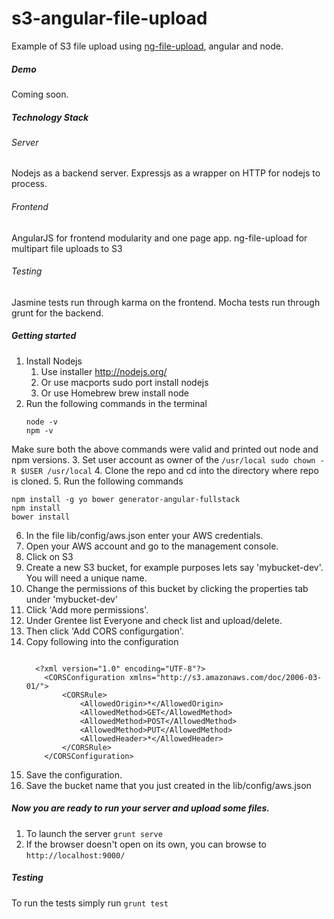 s3-angular-file-upload
======================

Example of S3 file upload using [ng-file-upload](https://github.com/danialfarid/angular-file-upload), angular and node.

##### Demo
Coming soon.

##### Technology Stack
###### Server

Nodejs as a backend server.
Expressjs as a wrapper on HTTP for nodejs to process.

###### Frontend

AngularJS for frontend modularity and one page app.
ng-file-upload for multipart file uploads to S3

###### Testing

Jasmine tests run through karma on the frontend.
Mocha tests run through grunt for the backend.

##### Getting started

1. Install Nodejs
    1. Use installer http://nodejs.org/
    2. Or use macports sudo port install nodejs
    3. Or use Homebrew brew install node
2. Run the following commands in the terminal
    ```
    node -v
    npm -v
    ```
Make sure both the above commands were valid and printed out node and npm versions.
3. Set user account as owner of the ```/usr/local sudo chown -R $USER /usr/local```
4. Clone the repo and cd into the directory where repo is cloned.
5. Run the following commands
```
npm install -g yo bower generator-angular-fullstack
npm install
bower install
```
6. In the file lib/config/aws.json enter your AWS credentials.
7. Open your AWS account and go to the management console.
8. Click on S3
9. Create a new S3 bucket, for example purposes lets say 'mybucket-dev'. You will need a unique name.
10. Change the permissions of this bucket by clicking the properties tab under 'mybucket-dev'
11. Click 'Add more permissions'.
12. Under Grentee list Everyone and check list and upload/delete.
13. Then click 'Add CORS configurgation'.
14. Copy following into the configuration
      ```

        <?xml version="1.0" encoding="UTF-8"?>
          <CORSConfiguration xmlns="http://s3.amazonaws.com/doc/2006-03-01/">
              <CORSRule>
                  <AllowedOrigin>*</AllowedOrigin>
                  <AllowedMethod>GET</AllowedMethod>
                  <AllowedMethod>POST</AllowedMethod>
                  <AllowedMethod>PUT</AllowedMethod>
                  <AllowedHeader>*</AllowedHeader>
              </CORSRule>
          </CORSConfiguration>

      ```
15. Save the configuration.
16. Save the bucket name that you just created in the lib/config/aws.json



##### Now you are ready to run your server and upload some files.
1. To launch the server ```grunt serve```
2. If the browser doesn't open on its own, you can browse to ```http://localhost:9000/```

##### Testing
To run the tests simply run ```grunt test```










